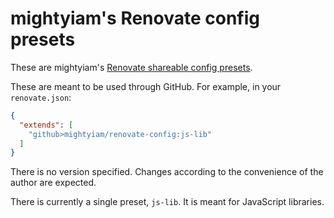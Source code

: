 # mightyiam's Renovate config presets

These are mightyiam's [Renovate shareable config presets](https://docs.renovatebot.com/config-presets/).

These are meant to be used through GitHub. For example, in your `renovate.json`:

```json
{
  "extends": [
    "github>mightyiam/renovate-config:js-lib"
  ]
}
```

There is no version specified. Changes according to the convenience of the author are expected.

There is currently a single preset, `js-lib`. It is meant for JavaScript libraries.
